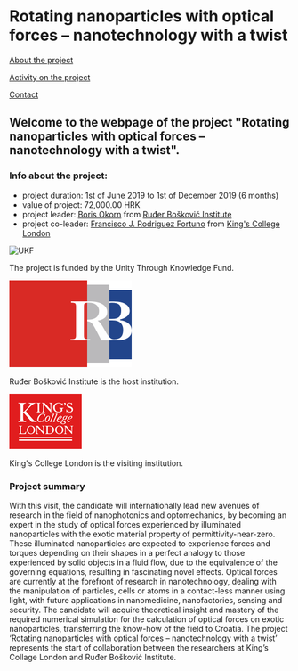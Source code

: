 # Rotating nanoparticles with optical forces – nanotechnology with a twist


[About the project](./README.md)

[Activity on the project](./activity.md)

[Contact](./contact.md)

## Welcome to the webpage of the project "Rotating nanoparticles with optical forces – nanotechnology with a twist".

### Info about the project:

- project duration: 1st of June 2019 to 1st of December 2019 (6 months)
- value of project: 72,000.00 HRK
- project leader: [Boris Okorn](https://www.irb.hr/O-IRB-u/Ljudi/Boris-Okorn) from [Ruđer Bošković Institute](https://www.irb.hr/eng)
- project co-leader: [Francisco J. Rodriguez Fortuno](https://www.kcl.ac.uk/nms/depts/physics/people/academicstaff/rodriguezfortuno(paco)) from [King's College London](https://www.kcl.ac.uk)

![UKF](./logos/znanjejepomoc.jpg) 

The project is funded by the Unity Through Knowledge Fund.

![IRB](./logos/irb.svg)  

Ruđer Bošković Institute is the host institution.

![KCL](./logos/KCLlogo130.gif)

King's College London is the visiting institution.

### Project summary
With this visit, the candidate will internationally lead new avenues of research in the field of nanophotonics and optomechanics, by becoming an expert in the study of optical forces experienced by illuminated nanoparticles with the exotic material property of permittivity-near-zero. These illuminated nanoparticles are expected to experience forces and torques depending on their shapes in a perfect analogy to those experienced by solid objects in a fluid flow, due to the equivalence of the governing equations, resulting in fascinating novel effects. Optical forces are currently at the forefront of research in nanotechnology, dealing with the manipulation of particles, cells or atoms in a contact-less manner using light, with future applications in nanomedicine, nanofactories, sensing and security. The candidate will acquire theoretical insight and mastery of the required numerical simulation for the calculation of optical forces on exotic nanoparticles, transferring the know-how of the field to Croatia.
The project ‘Rotating nanoparticles with optical forces – nanotechnology with a twist’ represents the start of collaboration between the researchers at King’s Collage London and Ruđer Bošković Institute.





